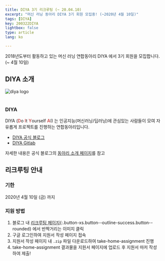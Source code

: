 ```yaml
---
title: DIYA 3기 리크루팅 (~ 20.04.10)
excerpt: "머신 러닝 동아리 DIYA 3기 회원 모집중! (~2020년 4월 10일)"
tags: [DIYA]
key: 200322DIYA
lightbox: false
type: article
lang: ko

---
```


2018년도부터 활동하고 있는 머신 러닝 연합동아리 DIYA 에서 3기 회원을 모집합니다. (~ 4월 10일)

## DIYA 소개

<div class="item">
  <div class="item__image">
    <img class="image image--lg shadow" src="https://jhycontents.s3.ap-northeast-2.amazonaws.com/blog/images/diya-logo.svg" alt="diya logo"/>
  </div>
  &nbsp;
  <div class="item__content">
    <div class="item__header">
      <h3>DIYA</h3>
    </div>
    <div class="item__description">
      <p>
        DIYA (<font color="IndianRed" style="font-weight:bold;">D</font>o <font color="IndianRed" style="font-weight:bold;">I</font>t <font color="IndianRed" style="font-weight:bold;">Y</font>ourself <font color="IndianRed" style="font-weight:bold;">A</font>I) 는 인공지능(머신러닝/딥러닝)에 관심있는 사람들이 모여 자유롭게 프로젝트를 진행하는 연합동아리입니다.
        <ul>
          <li><a href="https://blog.diyaml.com" target="_blank">DIYA 공식 블로그</a></li>
          <li><a href="https://gitlab.diyaml.com" target="_blank">DIYA Gitlab</a></li>
        </ul>
      </p>
    </div>
  </div>
</div>

자세한 내용은 공식 블로그의 [동아리 소개 페이지](https://blog.diyaml.com/introduction)를 참고

## 리크루팅 안내

### 기한

2020년 4월 10일 (금) 까지

### 지원 방법

1. 블로그 내 [리크루팅 페이지](https://blog.diyaml.com/recruit/){:.button-xs.button--outline-success.button--rounded}  에서 반짝거리는 이미지 클릭
2. 구글 로그인하여 지원서 작성 페이지 접속
3. 지원서 작성 페이지 내 `.zip` 파일 다운로드하여 take-home-assignment 진행
4. take-home-assignment 결과물을 지원서 페이지에 업로드 후 지원서 마저 작성하여 제출!

